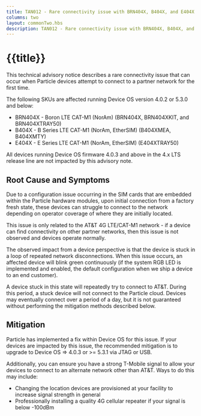 ```yaml
---
title: TAN012 - Rare connectivity issue with BRN404X, B404X, and E404X
columns: two
layout: commonTwo.hbs
description: TAN012 - Rare connectivity issue with BRN404X, B404X, and E404X
---
```


# {{title}}

This technical advisory notice describes a rare connectivity issue that can occur when Particle devices attempt to connect to a partner network for the first time.  

The following SKUs are affected running Device OS version 4.0.2 or 5.3.0 and below:

- BRN404X - Boron LTE CAT-M1 (NorAm) (BRN404X, BRN404XKIT, and BRN404XTRAY50)
- B404X - B Series LTE CAT-M1 (NorAm, EtherSIM) (B404XMEA, B404XMTY)
- E404X - E Series LTE CAT-M1 (NorAm, EtherSIM) (E404XTRAY50)

All devices running Device OS firmware 4.0.3 and above in the 4.x LTS release line are not impacted by this advisory note.

## Root Cause and Symptoms 

Due to a configuration issue occurring in the SIM cards that are embedded within the Particle hardware modules, upon initial connection from a factory fresh state, these devices can struggle to connect to the network depending on operator coverage of where they are initially located.

This issue is only related to the AT&T 4G LTE/CAT-M1 network - if a device can find connectivity on other partner networks, then this issue is not observed and devices operate normally. 

The observed impact from a device perspective is that the device is stuck in a loop of repeated network disconnections. When this issue occurs, an affected device will blink green continuously (if the system RGB LED is implemented and enabled, the default configuration when we ship a device to an end customer).

A device stuck in this state will repeatedly try to connect to AT&T. During this period, a stuck device will not connect to the Particle cloud. Devices may eventually connect over a period of a day, but it is not guaranteed without performing the mitigation methods described below.

## Mitigation

Particle has implemented a fix within Device OS for this issue. If your devices are impacted by this issue, the recommended mitigation is to upgrade to Device OS => 4.0.3 or >= 5.3.1 via JTAG or USB. 

Additionally, you can ensure you have a strong T-Mobile signal to allow your devices to connect to an alternate network other than AT&T.  Ways to do this may include: 

- Changing the location devices are provisioned at your facility to increase signal strength in general
- Professionally installing a quality 4G cellular repeater if your signal is below -100dBm


